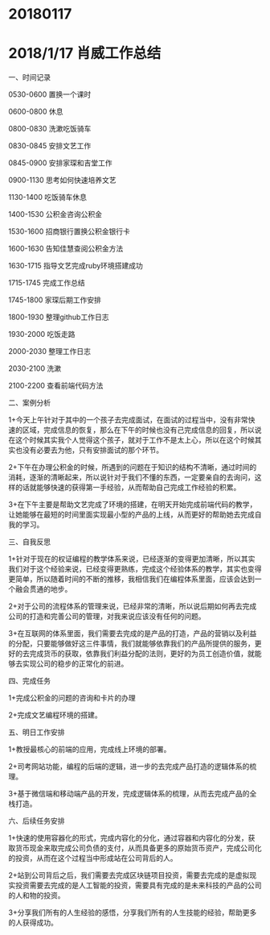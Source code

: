 # 20180117

# 2018/1/17 肖威工作总结

一、时间记录

0530-0600 置换一个课时

0600-0800 休息

0800-0830 洗漱吃饭骑车

0830-0845 安排文艺工作

0845-0900 安排家琛和吉堂工作

0900-1130 思考如何快速培养文艺

1130-1400 吃饭骑车休息

1400-1530 公积金咨询公积金

1530-1600 招商银行置换公积金银行卡

1600-1630 告知佳慧查阅公积金方法

1630-1715 指导文艺完成ruby环境搭建成功

1715-1745 完成工作总结

1745-1800 家琛后期工作安排

1800-1930 整理github工作日志

1930-2000 吃饭走路

2000-2030 整理工作日志

2030-2100 洗漱

2100-2200 查看前端代码方法

二、案例分析

1+今天上午针对于其中的一个孩子去完成面试，在面试的过程当中，没有非常快速的区域，完成信息的恢复，那么在下午的时候也没有己完成信息的回复，所以说在这个时候其实我个人觉得这个孩子，就对于工作不是太上心，所以在这个时候其实也没有必要去为他，只有安排面试的那个环节。

2+下午在办理公积金的时候，所遇到的问题在于知识的结构不清晰，通过时间的消耗，逐渐的清晰起来，所以说针对于我们不懂的东西，一定要亲自的去询问，这样的话就能够快速的获得第一手经验，从而帮助自己完成工作经验的积累。

3+在下午主要是帮助文艺完成了环境的搭建，在明天开始完成前端代码的教学，让她能够在最短的时间里面实现最小型的产品的上线，从而更好的帮助她去完成自我的学习。

三、自我反思

1+针对于现在的权证编程的教学体系来说，已经逐渐的变得更加清晰，所以其实我们对于这个经验来说，已经变得更熟练，完成这个经验体系的教学，其实也变得更简单，所以随着时间的不断的推移，我相信我们在编程体系里面，应该会达到一个融会贯通的地步。

2+对于公司的流程体系的管理来说，已经非常的清晰，所以说后期如何再去完成公司的打造和完善公司的管理，对我来说应该没有任何的问题。

3+在互联网的体系里面，我们需要去完成的是产品的打造，产品的营销以及利益的分配，只要能够做好这三件事情，我们就能够依靠我们的产品所提供的服务，更好的去完成货币的获取，依靠我们利益分配的法则，更好的为员工创造价值，就能够去实现公司的稳步的正常化的前进。

四、完成任务

1+完成公积金的问题的咨询和卡片的办理

2+完成文艺编程环境的搭建。

五、明日工作安排

1+教授最核心的前端的应用，完成线上环境的部署。

2+司考网站功能，编程的后端的逻辑，进一步的去完成产品打造的逻辑体系的梳理。

3+基于微信端和移动端产品的开发，完成逻辑体系的梳理，从而去完成产品的全栈打造。

六、后续任务安排

1+快速的使用容器化的形式，完成内容化的分化，通过容器和内容化的分发，获取货币现金来取完成公司负债的支付，从而具备更多的原始货币资产，完成公司化的投资，从而在这个过程当中形成站在公司背后的人。

2+站到公司背后之后，我们需要去完成区块链项目投资，需要去完成的是虚拟现实投资需要去完成的是人工智能的投资，需要具有完成的是未来科技的产品的公司的人和物的投资。

3+分享我们所有的人生经验的感悟，分享我们所有的人生技能的经验，帮助更多的人获得成功。
